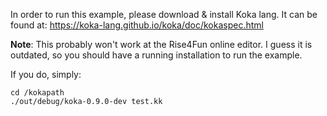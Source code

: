 In order to run this example, please download & install Koka lang. It can be found at: https://koka-lang.github.io/koka/doc/kokaspec.html

**Note**: This probably won't work at the Rise4Fun online editor. I guess it is outdated, so you should have a running installation to run the example. 

If you do, simply:

```
cd /kokapath
./out/debug/koka-0.9.0-dev test.kk
```
